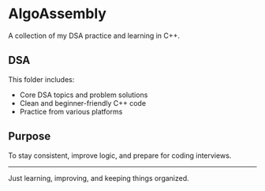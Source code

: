 # AlgoAssembly

A collection of my DSA practice and learning in C++.

## DSA

This folder includes:
- Core DSA topics and problem solutions
- Clean and beginner-friendly C++ code
- Practice from various platforms

## Purpose

To stay consistent, improve logic, and prepare for coding interviews.

---
Just learning, improving, and keeping things organized.
